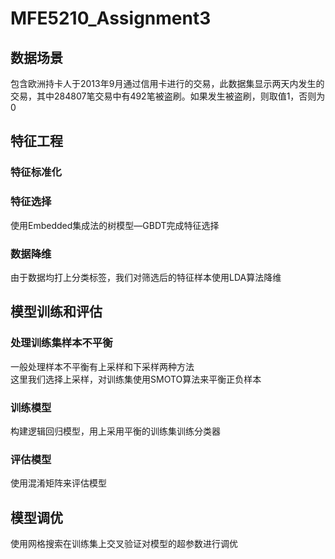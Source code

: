 # MFE5210_Assignment3
## 数据场景
包含欧洲持卡人于2013年9月通过信用卡进行的交易，此数据集显示两天内发生的交易，其中284807笔交易中有492笔被盗刷。如果发生被盗刷，则取值1，否则为0
## 特征工程
### 特征标准化
### 特征选择
使用Embedded集成法的树模型—GBDT完成特征选择
### 数据降维
由于数据均打上分类标签，我们对筛选后的特征样本使用LDA算法降维
## 模型训练和评估
### 处理训练集样本不平衡
一般处理样本不平衡有上采样和下采样两种方法  
这里我们选择上采样，对训练集使用SMOTO算法来平衡正负样本
### 训练模型
构建逻辑回归模型，用上采用平衡的训练集训练分类器
### 评估模型
使用混淆矩阵来评估模型
## 模型调优
使用网格搜索在训练集上交叉验证对模型的超参数进行调优
